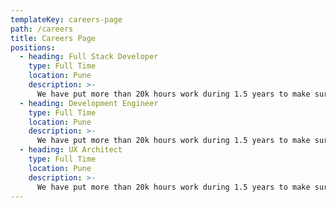 ```yaml
---
templateKey: careers-page
path: /careers
title: Careers Page 
positions:
  - heading: Full Stack Developer
    type: Full Time
    location: Pune
    description: >-
      We have put more than 20k hours work during 1.5 years to make sure Tekdi is the most unique website ever 
  - heading: Development Engineer
    type: Full Time
    location: Pune
    description: >-
      We have put more than 20k hours work during 1.5 years to make sure Tekdi is the most unique website ever
  - heading: UX Architect
    type: Full Time
    location: Pune
    description: >-
      We have put more than 20k hours work during 1.5 years to make sure Tekdi is the most unique website ever  
---
```

